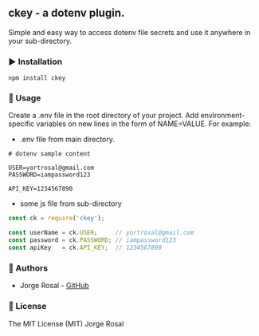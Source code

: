 ## ckey - a dotenv plugin.
Simple and easy way to access dotenv file secrets and use it anywhere in your sub-directory.

### ▶️ Installation

```shell
npm install ckey
```

### 📝 Usage
Create a .env file in the root directory of your project. Add environment-specific variables on new lines in the form of NAME=VALUE. For example:

  - .env file from main directory.
```
# dotenv sample content

USER=yortrosal@gmail.com
PASSWORD=iampassword123

API_KEY=1234567890
```

  - some js file from sub-directory
```js
const ck = require('ckey');

const userName = ck.USER;     // yortrosal@gmail.com
const password = ck.PASSWORD; // iampassword123
const apiKey   = ck.API_KEY;  // 1234567890
```

### 🎩 Authors
  - Jorge Rosal - [GitHub](https://github.com/yortrosal)

### 📜 License
  The MIT License (MIT) Jorge Rosal
